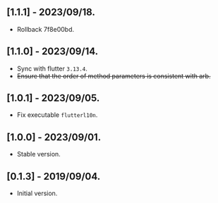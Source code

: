 ## [1.1.1] - 2023/09/18.

* Rollback 7f8e00bd.

## [1.1.0] - 2023/09/14.

* Sync with flutter `3.13.4`.
* ~~Ensure that the order of method parameters is consistent with arb.~~

## [1.0.1] - 2023/09/05.

* Fix executable `flutterl10n`.

## [1.0.0] - 2023/09/01.

* Stable version.

## [0.1.3] - 2019/09/04.

* Initial version.
